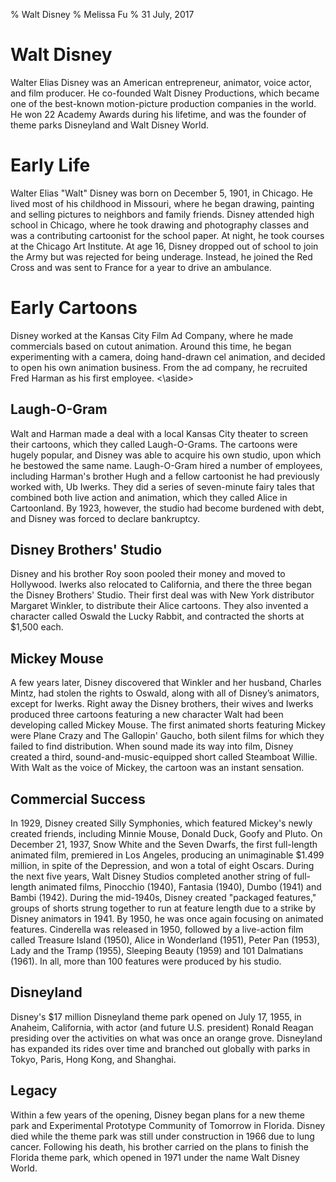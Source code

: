 % Walt Disney
% Melissa Fu
% 31 July, 2017

# Walt Disney

<aside class="notes">
Walter Elias Disney was an American entrepreneur, animator, voice actor, and film producer. He co-founded Walt Disney Productions, which became one of the best-known motion-picture production companies in the world. He won 22 Academy Awards during his lifetime, and was the founder of theme parks Disneyland and Walt Disney World.
</aside>

# Early Life

<aside class="notes">
Walter Elias "Walt" Disney was born on December 5, 1901, in Chicago. He lived most of his childhood in Missouri, where he began drawing, painting and selling pictures to neighbors and family friends. Disney attended high school in Chicago, where he took drawing and photography classes and was a contributing cartoonist for the school paper. At night, he took courses at the Chicago Art Institute. At age 16, Disney dropped out of school to join the Army but was rejected for being underage. Instead, he joined the Red Cross and was sent to France for a year to drive an ambulance.
</aside>

# Early Cartoons

<aside class="notes">
Disney worked at the Kansas City Film Ad Company, where he made commercials based on cutout animation. Around this time, he began experimenting with a camera, doing hand-drawn cel animation, and decided to open his own animation business. From the ad company, he recruited Fred Harman as his first employee.
<\aside>

# Laugh-O-Gram
<aside class="notes">
Walt and Harman made a deal with a local Kansas City theater to screen their cartoons, which they called Laugh-O-Grams. The cartoons were hugely popular, and Disney was able to acquire his own studio, upon which he bestowed the same name. Laugh-O-Gram hired a number of employees, including Harman's brother Hugh and a fellow cartoonist he had previously worked with, Ub Iwerks. They did a series of seven-minute fairy tales that combined both live action and animation, which they called Alice in Cartoonland. By 1923, however, the studio had become burdened with debt, and Disney was forced to declare bankruptcy.
</aside>

# Disney Brothers' Studio

<aside class="notes">
Disney and his brother Roy soon pooled their money and moved to Hollywood. Iwerks also relocated to California, and there the three began the Disney Brothers' Studio. Their first deal was with New York distributor Margaret Winkler, to distribute their Alice cartoons. They also invented a character called Oswald the Lucky Rabbit, and contracted the shorts at $1,500 each.
</aside>

# Mickey Mouse

<aside class="notes">
A few years later, Disney discovered that Winkler and her husband, Charles Mintz, had stolen the rights to Oswald, along with all of Disney’s animators, except for Iwerks. Right away the Disney brothers, their wives and Iwerks produced three cartoons featuring a new character Walt had been developing called Mickey Mouse. The first animated shorts featuring Mickey were Plane Crazy and The Gallopin' Gaucho, both silent films for which they failed to find distribution. When sound made its way into film, Disney created a third, sound-and-music-equipped short called Steamboat Willie. With Walt as the voice of Mickey, the cartoon was an instant sensation.
</aside>

# Commercial Success

<aside class="notes">
In 1929, Disney created Silly Symphonies, which featured Mickey's newly created friends, including Minnie Mouse, Donald Duck, Goofy and Pluto. On December 21, 1937, Snow White and the Seven Dwarfs, the first full-length animated film, premiered in Los Angeles, producing an unimaginable $1.499 million, in spite of the Depression, and won a total of eight Oscars. During the next five years, Walt Disney Studios completed another string of full-length animated films, Pinocchio (1940), Fantasia (1940), Dumbo (1941) and Bambi (1942). During the mid-1940s, Disney created "packaged features," groups of shorts strung together to run at feature length due to a strike by Disney animators in 1941. By 1950, he was once again focusing on animated features. Cinderella was released in 1950, followed by a live-action film called Treasure Island (1950), Alice in Wonderland (1951), Peter Pan (1953), Lady and the Tramp (1955), Sleeping Beauty (1959) and 101 Dalmatians (1961). In all, more than 100 features were produced by his studio.
</aside>

# Disneyland

<aside class="notes">
Disney's $17 million Disneyland theme park opened on July 17, 1955, in Anaheim, California, with actor (and future U.S. president) Ronald Reagan presiding over the activities on what was once an orange grove. Disneyland has expanded its rides over time and branched out globally with parks in Tokyo, Paris, Hong Kong, and Shanghai.
</aside>

# Legacy

<aside class="notes">
Within a few years of the opening, Disney began plans for a new theme park and Experimental Prototype Community of Tomorrow in Florida. Disney died while the theme park was still under construction in 1966 due to lung cancer. Following his death, his brother carried on the plans to finish the Florida theme park, which opened in 1971 under the name Walt Disney World.
</aside>


